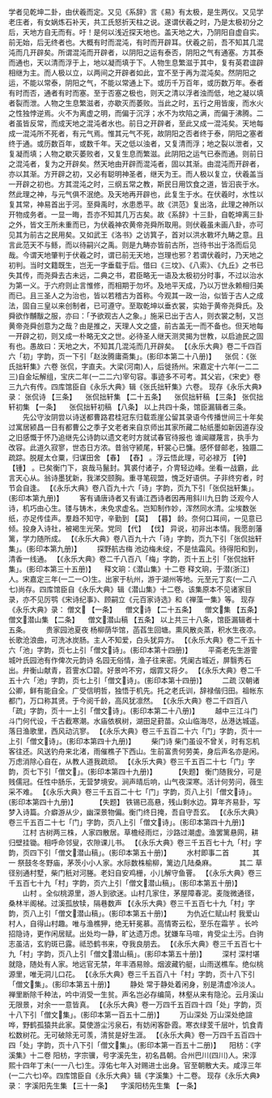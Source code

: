 <!-- { "loadSidebar": true } -->
学者见乾坤二卦，由伏羲而定。又见《系辞》言《易》有太极，是生两仪。又见学老庄者，有女娲炼石补天，共工氏怒折天柱之说。遂谓伏羲之时，乃是太极初分之后，天地方自无而有。吁！是何以浅近探天地也。盖天地之大，乃阴阳自虚自实。前无始，后无终者也。大概有时而混沌，有时而开辟耳。伏羲之前，吾不知其几混沌而几开辟矣。所谓混沌而开辟者，以阴阳之运有泰否，阴阳之气有通塞。方其泰而通也，天以清而浮于上，地以凝而填于下。人物生息繁滋于其中，复有英君谊辟相继为主。而人极以立，以两间之开辟者如此，宜不至于再为混沌矣。然阴阳之运，不能以常泰，阴阳之气，不能以常通上下。或历千万百年，或历数万年。泰者有时而否，通者有时而塞。至于否塞之极也，则天之清以浮者浊而低，地之凝以填者裂而泄。人物之生息繁滋者，亦歇灭而萎败。当此之时，五行之用皆废，而水火之性独悖逆焉。火不为离虚之明，而偏于沉浮；水不为坎陷之满，而偏于沸腾。二者虽皆反常，而成天地之混沌者水也。前日之开辟者，至此又成一混沌矣。天地每成一混沌所不死者，有元气焉。惟其元气不死，故阴阳之否者终于泰，阴阳之塞者终于通。或历数百年，或数千年。天之低以浊者，又复清而浮；地之裂以泄者，又复凝而填；人物之歇灭萎败者，又复生息而繁滋。此阴阳之运气已泰而通。则前日之混沌者，复为之开辟矣。然天地由开辟而混沌者，固以其渐。由混沌而开辟者，亦以其渐。方开辟之初，又必有聪明神圣者，继天为王。而人极以复立，伏羲盖当一开辟之初也。方其混沌之时，三纲五常之教，斯民日用饮食之道，皆汩丧于水。然此理之神，与元气俱不泯绝。及天地再开辟也，此复生于水。在伏羲时，水性以复其常，神易首出于河。至舜禹时，水患悉平。故《洪范》复出洛，此理之神所以开物成务者。一显一晦，吾亦不知其几万古矣。故《系辞》十三卦，自乾坤离三卦之外，皆文王所未重而已，为伏羲神农黄帝尧舜所取用。则伏羲虽未画八卦，亦可见其为前古之民用矣。又如武王《洛书》之访箕子，首对以洪水斁坏九畴之意。且言此范天不与鲧，而以待嗣兴之禹。则是九畴亦皆前古所，岂待书出于洛而后见哉。今谓天地肇判于伏羲之时，谓已前无天地，岂理也邪？若谓伏羲时，乃天地之初判。当时文籍既生，岂无一字垂载于后。借曰《三坟》、《八索》、《九丘》之书已失其传，而尧舜去古未远，二典之书，君臣略无一语及太极初分时事，不过以治水为第一义。于六府则止言惟修，而相期于勿坏。及地平天成，乃以万世永赖相归美而已。且三圣人之为治也，皆以若稽古为首称。今观其一政一治，似皆于古人之成法，固自三皇以来创制者，已可遵守。至取乾坤以垂衣裳，实始于黄帝尧舜氏。及舜欲作黼黻之服，亦曰：「予欲观古人之象。」施采已出于古人，则衣裳之制，又岂黄帝尧舜创意为之哉？由是推之，天理人文之盛，前古盖无一而不备也。但天地每一开辟之初，则又成一朴略无文之世。必待圣人继天测灵揭为世教，以启迪民之固有也。愚故曰：天地之大，不知其几混沌而几开辟矣。
 【《永乐大典》卷二千四百六「初」字韵，页一下引「赵汝腾庸斋集」。(影印本第二十八册)】 
　张侃：《张氏拙轩集》六卷
张侃，字直夫。大梁(河南)人，后徙扬州。宋嘉定十六年(一二二三)自金坛解组，宝庆二年(一二二六)宰句容。事迹多不可考。其父岩，《宋史》卷三九六有传。四库馆臣自《永乐大典》辑《张氏拙轩集》六卷。
现存《永乐大典》录：
张侃诗 【三条】 　张侃拙轩集 【二十五条】 　张侃拙轩稿 【三条】 
张侃拙轩初集 【一条】 　张侃拙轩初稿 【八条】 
以上共四十条，馆臣漏辑者三条。
　　先公守汝阴尝以诗送都曹路君桂冠东归载乖崖公留其录语今传播世间三十年矣过寓居颍昌一日有都曹公之季子文老者来自京师出其家所藏二帖纸墨如新因道存没之旧感慨于怀乃追继先公诗韵以遗文老时方就试春官待报也
谁闻鬷蔑言，执手为改容。此道久寂寥，世态日方浓。昔翁守颍尾，轩裳心已慵。感怀督邮老，独蹑二疏踪。脱屣太仓粟，归谋田舍 【春】  【舂】 。浮云悟此理，可必禄万 【钟】  【锺】 。已矣衡门下，哀哉马鬣封。箕裘付诸子，介冑轻边峰。坐看一战霸，此言天心从。翁诗墨犹新，我涕交颐胸。重寻笔砚盟，愧乏好语供。子非终穷者，时节会自逢。
 【《永乐大典》卷八百九十六「诗」字韵，页九下引「张侃拙轩集」。(影印本第九册)】 
　　客有诵唐诗者又有诵江西诗者因再用斜川九日韵
泛观今人诗，机巧由心生。镂与铸木，未免求虚名。岂知制作妙，浑然同水清。尘埃数张纸，亦足传佳声。羣趋不知守，辛勤到 【莫】  【暮】 龄。奈何口耳间，一见意已倾。投身入诗社，被褐生光荣。党同 【代】  【伐】 异说，初非出本情。我愿剖藩篱，学力随所成。
 【《永乐大典》卷八百九十六「诗」字韵，页九下引「张侃拙轩集」。(影印本第九册)】 
　　探野航古梅
池边梅未绽，不是怯霜风。待得阳和到，清香一线通。
 【《永乐大典》卷二千八百八「梅」字韵，页十五上引「张侃拙轩集」。(影印本第三十五册)】 
　释文珦：《潜山集》十二卷
释文珦，于潜(浙江)人。宋嘉定三年(一二一○)生。出家于杭州，游于湖州等地。元至元丁亥(一二八七)尚存。四库馆臣自《永乐大典》辑《潜山集》十二卷。该集原本不见诸家目录，亦不见厉鹗《宋诗纪事》、顾嗣立《元百家诗选》和《禅藻一集》等。
现存《永乐大典》录：
僧文 【一条】 　僧文诗 【二十五条】 　僧文集 【五条】 
僧文潜山集 【二条】 　僧文潜山稿 【五条】 
以上共三十八条，馆臣漏辑者十五条。
　　贵家园池夏夜
杨柳荫华馆，菡萏生回塘。熏风散炎蒸，积水生夜凉。长歌沧浪曲，可洗冰炭肠。主人不知爱，白头犹异方。
 【《永乐大典》卷二千五十六「池」字韵，页七上引「僧文诗」。(影印本第十四册)】 
　　平斋老先生游霅城叶氏园池有作俾次元韵诗
名园无俗情，渔子往来密。凭阑古城近，屏翳秀石出。弁衡山献青，苕霅水□碧。好景吟不穷，烟霏又将夕。
 【《永乐大典》卷二千五十六「池」字韵，页七上引「僧文诗」。(影印本第十四册)】 
　　二疏
汉朝诸公卿，鲜有能自全。广受信明哲，独悟于机先。托之老氏训，辞禄偕归田。祖帐东都门，万口称其贤。于今阅千龄，高风犹凛然。
 【《永乐大典》卷二千四百八「疏」字韵，页十一上引「僧文诗」。(影印本第二十八册)】 
　　越中三江斗门
斗门何代设，千古截寒潮。水庙依枫树，湖田足葑苗。众山临海尽，丛港达城遥。落日渔歌里，西风动沆寥。
 【《永乐大典》卷三千五百二十六「门」字韵，页十一上引「僧文诗」。(影印本第四十九册)】 
　　柴门诗
柴门虽设不曾关，时有忘机客往还。风送钓舟来北渚，雨催樵子下西山。生前富贵何劳美，身后声名亦是闲。万虑消除心自在，从教人道我疏顽。
 【《永乐大典》卷三千五百二十七「门」字韵，页七下引「僧文」。(影印本第四十九册)】 
　　 【失题】 
衡门随我分，可是贱儒冠。任性中肠乐，无营梦境安。涧声晴后响，山气夜深寒。活计何劳问，薇生采不难。
 【《永乐大典》卷三千五百二十七「门」字韵，页八上引「僧文诗」。(影印本第四十九册)】 
　　 【失题】 
铁锡已高悬，残山剩水边。算年齐易卦，写梦入诗篇。介癖游从少，幽深景物偏。衡门终日掩，吾自守吾玄。
 【《永乐大典》卷三千五百二十七「门」字韵，页八上引「僧文诗」。(影印本第四十九册)】 
　　江村
古树两三株，人家四散居。草檐经雨烂，沙路过潮虚。渔罢篱悬网，耕归壁挂锄。相呼命邻叟，农隙课儿书。
 【《永乐大典》卷三千五百七十九「村」字韵，页四下引「僧文潜山稿」。(影印本第五十册)】 
　　水村即事二首
　　　其一
祭鼓冬冬野庙，茅茨小小人家。水际数株榆柳，篱边几陆桑麻。
　　　其二
草径别通村墅，柴门秖对河塍。老妇自安鸡栅，小儿解守鱼罾。
 【《永乐大典》卷三千五百七十九「村」字韵，页六上引「僧文潜山稿」。(影印本第五十册)】 
　　山村
。全似桃源里，游人到欲迷。山村几家住，茅屋障春泥。麦陇微通径，桑林半阁梯。过溪孤放犊，隔巷数声
 【《永乐大典》卷三千五百七十九「村」字韵，页八上引「僧文潜山稿」。(影印本第五十册)】 
　　为仇近仁赋山村
我爱山村人，自得山村趣。唯与渔樵狎，绝无轩冕慕。高情寄云松，至乐在霜芋 。长吟招隐诗，更作闲居赋。出处均一静，旷达遗万虑。犹嫌车马喧，肯受尘土污。白驹志虽洁，玄豹斑已露。祗恐鹤书来，夺我良朋去。
 【《永乐大典》卷三千五百七十九「村」字韵，页八上引「僧文潜山稿」。(影印本第五十册)】 
　　深村
深村堪就隐，随处有人家。地远官无禁，年丰酒易赊。烟波藏钓艇，山雨送樵车。绝似桃源里，唯无洞儿口花。
 【《永乐大典》卷三千五百八十「村」字韵，页十八下引「僧文集」。(影印本第五十册)】 
　　静处
常于静处着闲身，别是清虚冷淡人。禅里断除千种法，吟中消受一生贫。声名岂必存编简，林壑从来有隐沦。云月溪山无限景，对余一一意皆真。
 【《永乐大典》卷一万四千五百四十四「处」字韵，页十八下引「僧文集」。(影印本第一百五十二册)】 
　　万山深处
万山深处绝諠哗，野鹤孤猿共此家。莫使游尘污泉石，有妨闲客卧霞。寒衣绿芰千层叶，饥食青松数树花。无可破除无可羡，清贫是好生涯。
 【《永乐大典》卷一万四千五百四十四「处」字韵，页十八下引「僧文集」。(影印本第一百五十二册)】 
　阳枋：《字溪集》十二卷
阳枋，字宗骥，号字溪先生，初名昌朝。合州巴川(四川)人。宋淳熙十四年丁未(一一八七)生。淳佑七年入对赐进士出身。官至朝散大夫。咸淳三年(一二六七)卒。四库馆臣自《永乐大典》辑《字溪集》十二卷。
现存《永乐大典》录：
字溪阳先生集 【三十一条】 　字溪阳枋先生集 【一条】 
